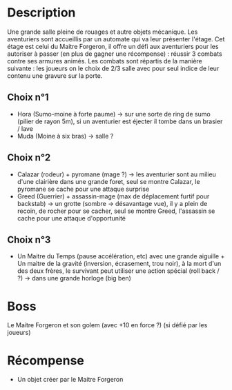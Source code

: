# Description
Une grande salle pleine de rouages et autre objets mécanique. Les aventuriers sont accueillis par un automate qui va leur présenter l'étage. Cet étage est celui du Maitre Forgeron, il offre un défi aux aventuriers pour les autoriser à passer (en plus de gagner une récompense) : réussir 3 combats contre ses armures animés. 
Les combats sont répartis de la manière suivante : les joueurs on le choix de 2/3 salle avec pour seul indice de leur contenu une gravure sur la porte.
## Choix n°1
- Hora (Sumo-moine à forte paume) -> sur une sorte de ring de sumo (pilier de rayon 5m), si un aventurier est éjecter il tombe dans un brasier / lave
- Muda (Moine à six bras) -> salle ?
## Choix n°2
- Calazar (rodeur) + pyromane (mage ?) -> les aventurier sont au milieu d'une clairière dans une grande foret, seul se montre Calazar, le pyromane se cache pour une attaque surprise
- Greed (Guerrier) + assassin-mage (max de déplacement furtif pour backstab) -> un grotte (sombre -> désavantage vue), il y a plein de recoin, de rocher pour se cacher, seul se montre Greed, l'assassin se cache pour une attaque d'opportunité
## Choix n°3
- Un Maitre du Temps (pause accélération, etc) avec une grande aiguille + Un maitre de la gravité (inversion, écrasement, trou noir),  à la mort d'un des deux frères, le survivant peut utiliser une action spécial (roll back / ?) -> dans une grande horloge (big ben)
# Boss
Le Maitre Forgeron et son golem (avec +10 en force ?) (si défié par les joueurs)
# Récompense
- Un objet créer par le Maitre Forgeron